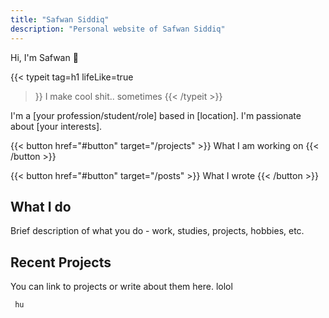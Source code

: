 ```yaml
---
title: "Safwan Siddiq"
description: "Personal website of Safwan Siddiq"
---
```


Hi, I'm Safwan 👋

{{< typeit 
  tag=h1
  lifeLike=true
>}}
I make cool shit.. sometimes
{{< /typeit >}}

I'm a [your profession/student/role] based in [location]. I'm passionate about [your interests].

{{< button href="#button" target="/projects" >}}
What I am working on
{{< /button >}}          

{{< button href="#button" target="/posts" >}}
What I wrote
{{< /button >}}

## What I do

Brief description of what you do - work, studies, projects, hobbies, etc.

## Recent Projects

You can link to projects or write about them here. lolol

     hu